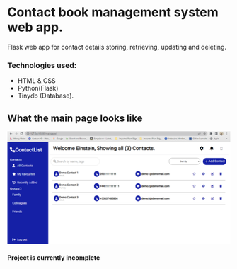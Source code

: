 # Contact book management system web app.

Flask web app for contact details storing, retrieving, updating and deleting.

  ### Technologies used:
  - HTML & CSS
  - Python(Flask)
  - Tinydb (Database).
  
## What the main page looks like
![Main/Post log-in page](https://github.com/munas-git/Contact-book-management-system/blob/main/demo-pic.png)
#### Project is currently incomplete
